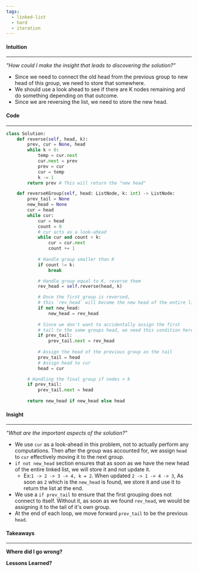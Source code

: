 ```yaml
---
tags:
  - linked-list
  - hard
  - iteration
---
```

#### Intuition
---
_"How could I make the insight that leads to discovering the solution?"_
- Since we need to connect the old head from the previous group to new head of this group, we need to store that somewhere.
- We should use a look ahead to see if there are K nodes remaining and do something depending on that outcome.
- Since we are reversing the list, we need to store the new head.

#### Code
---

```python
class Solution:
    def reverse(self, head, k):
        prev, cur = None, head
        while k > 0:
            temp = cur.next
            cur.next = prev
            prev = cur
            cur = temp
            k -= 1
        return prev # This will return the "new head"

    def reverseKGroup(self, head: ListNode, k: int) -> ListNode:
        prev_tail = None
        new_head = None
        cur = head
        while cur:
            cur = head
            count = 0
            # cur acts as a look-ahead
            while cur and count < k:
                cur = cur.next
                count += 1
            
            # Handle group smaller than K
            if count != k:
                break

            # Handle group equal to K, reverse them
            rev_head = self.reverse(head, k)

            # Once the first group is reversed,
            # this `rev_head` will become the new head of the entire list.
            if not new_head:
                new_head = rev_head
            
            # Since we don't want to accidentally assign the first 
            # tail to the same groups head, we need this condition here
            if prev_tail:
                prev_tail.next = rev_head
            
            # Assign the head of the previous group as the tail
            prev_tail = head
            # Assign head to cur
            head = cur

        # Handling the final group if nodes < k
        if prev_tail:
            prev_tail.next = head
        
        return new_head if new_head else head
```

#### Insight  
---
_"What are the important aspects of the solution?"_
- We use `cur` as a look-ahead in this problem, not to actually perform any computations. Then after the group was accounted for, we assign `head` to `cur` effectively moving it to the next group.
- `if not new_head` section ensures that as soon as we have the new head of the entire linked list, we will store it and not update it.
	- Ex:`1 -> 2 -> 3 -> 4, k = 2`. When updated `2 -> 1 -> 4 -> 3`, As soon as `2` which is the `new_head` is found, we store it and use it to return the list at the end.
- We use a `if prev_tail` to ensure that the first grouping does not connect to itself. Without it, as soon as we found `rev_head`, we would be assigning it to the tail of it's own group.
- At the end of each loop, we move forward `prev_tail` to be the previous `head`.

#### Takeaways
---
**Where did I go wrong?**

**Lessons Learned?**